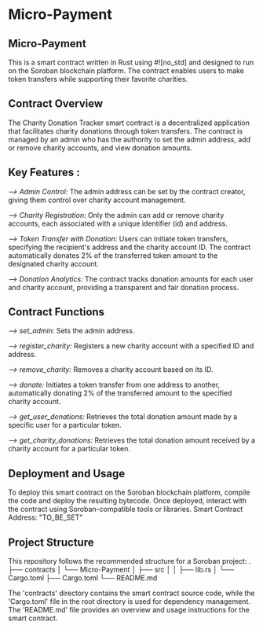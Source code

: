 # Micro-Payment

## Micro-Payment
This is a smart contract written in Rust using #![no_std] and designed to run on the Soroban blockchain platform. The contract enables users to make token transfers while supporting their favorite charities.

## Contract Overview
The Charity Donation Tracker smart contract is a decentralized application that facilitates charity donations through token transfers. The contract is managed by an admin who has the authority to set the admin address, add or remove charity accounts, and view donation amounts.

## Key Features :
*--> Admin Control:* The admin address can be set by the contract creator, giving them control over charity account management.

*--> Charity Registration:* Only the admin can add or remove charity accounts, each associated with a unique identifier (id) and address.

*--> Token Transfer with Donation:* Users can initiate token transfers, specifying the recipient's address and the charity account ID. The contract automatically donates 2% of the transferred token amount to the designated charity account.

*--> Donation Analytics:* The contract tracks donation amounts for each user and charity account, providing a transparent and fair donation process.

## Contract Functions
*--> set_admin:* Sets the admin address.

*--> register_charity:* Registers a new charity account with a specified ID and address.

*--> remove_charity:* Removes a charity account based on its ID.

*--> donate:* Initiates a token transfer from one address to another, automatically donating 2% of the transferred amount to the specified charity account.

*--> get_user_donations:* Retrieves the total donation amount made by a specific user for a particular token.

*--> get_charity_donations:* Retrieves the total donation amount received by a charity account for a particular token.

## Deployment and Usage
To deploy this smart contract on the Soroban blockchain platform, compile the code and deploy the resulting bytecode. Once deployed, interact with the contract using Soroban-compatible tools or libraries. Smart Contract Address: "TO_BE_SET"

## Project Structure
This repository follows the recommended structure for a Soroban project:
.
├── contracts
│   └── Micro-Payment
│       ├── src
│       │   ├── lib.rs
│       └── Cargo.toml
├── Cargo.toml
└── README.md

The 'contracts' directory contains the smart contract source code, while the 'Cargo.toml' file in the root directory is used for dependency management. The 'README.md' file provides an overview and usage instructions for the smart contract.



